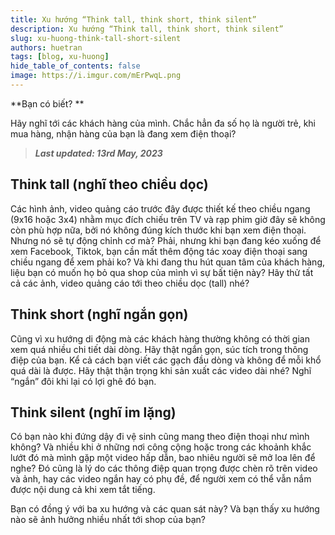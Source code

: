 ```yaml
---
title: Xu hướng “Think tall, think short, think silent”
description: Xu hướng “Think tall, think short, think silent”
slug: xu-huong-think-tall-short-silent
authors: huetran
tags: [blog, xu-huong]
hide_table_of_contents: false
image: https://i.imgur.com/mErPwqL.png
---
```

**Bạn có biết? **

Hãy nghĩ tới các khách hàng của mình. Chắc hẳn đa số họ là người trẻ, khi mua hàng, nhận hàng của bạn là đang xem điện thoại?
<!--truncate-->

> _**Last updated: 13rd May, 2023**_

## Think tall (nghĩ theo chiều dọc)
Các hình ảnh, video quảng cáo trước đây được thiết kế theo chiều ngang (9x16 hoặc 3x4) nhằm mục đích chiếu trên TV và rạp phim giờ đây sẽ không còn phù hợp nữa, bởi nó không đúng kích thước khi bạn xem điện thoại. Nhưng nó sẽ tự động chỉnh cơ mà? Phải, nhưng khi bạn đang kéo xuống để xem Facebook, Tiktok, bạn cần mất thêm động tác xoay điện thoại sang chiều ngang để xem phải ko? Và khi đang thu hút quan tâm của khách hàng, liệu bạn có muốn họ bỏ qua shop của mình vì sự bất tiện này? Hãy thử tất cả các ảnh, video quảng cáo tới theo chiều dọc (tall) nhé? 

## Think short (nghĩ ngắn gọn) 
Cũng vì xu hướng di động mà các khách hàng thường không có thời gian xem quá nhiều chi tiết dài dòng. Hãy thật ngắn gọn, súc tích trong thông điệp của bạn. Kể cả cách bạn viết các gạch đầu dòng và không để mỗi khổ quá dài là được. Hãy thật thận trọng khi sản xuất các video dài nhé? Nghĩ “ngắn” đôi khi lại có lợi ghê đó bạn. 

## Think silent (nghĩ im lặng)
Có bạn nào khi đứng dậy đi vệ sinh cũng mang theo điện thoại như mình không? Và nhiều khi ở những nơi công cộng hoặc trong các khoảnh khắc lướt đó mà mình gặp một video hấp dẫn, bao nhiêu người sẽ mở loa lên để nghe? Đó cũng là lý do các thông điệp quan trọng được chèn rõ trên video và ảnh, hay các video ngắn hay có phụ đề, để người xem có thể vẫn nắm được nội dung cả khi xem tắt tiếng. 

Bạn có đồng ý với ba xu hướng và các quan sát này? Và bạn thấy xu hướng nào sẽ ảnh hưởng nhiều nhất tới shop của bạn? 